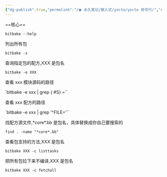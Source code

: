 ```yaml
---
{"dg-publish":true,"permalink":"/🍀 永久笔记/嵌入式/yocto/yocto 命令行/","created":"2023/03/04 00:00:51","updated":"2023/03/07 13:15:42"}
---
```



==核心==

`bitbake --help`

列出所有包 

`bitbake -s`

查询指定包的配方,XXX 是包名

`bitbake -e XXX`

查看 xxx 模块源码的路径

`bitbake -e xxx | grep
{ #S}
=``

查看 xxx 配方的路径

`bitbake -e xxx | grep '^FILE='``

找配方源文件,\*core\*.bb 是包名，具体替换成你自己要搜索的

`find . -name "*core*.bb"`

查看包支持的方法,XXX 是包名

`bitbake XXX -c listtasks`

把所有包拉下来不编译,XXX 是包名

`bitbake XXX -c fetchall`